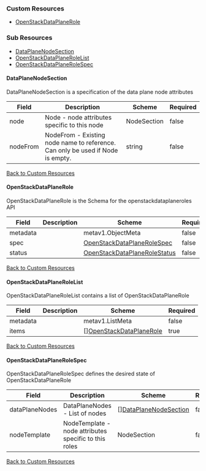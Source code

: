 
### Custom Resources

* [OpenStackDataPlaneRole](#openstackdataplanerole)

### Sub Resources

* [DataPlaneNodeSection](#dataplanenodesection)
* [OpenStackDataPlaneRoleList](#openstackdataplanerolelist)
* [OpenStackDataPlaneRoleSpec](#openstackdataplanerolespec)

#### DataPlaneNodeSection

DataPlaneNodeSection is a specification of the data plane node attributes

| Field | Description | Scheme | Required |
| ----- | ----------- | ------ | -------- |
| node | Node - node attributes specific to this node | NodeSection | false |
| nodeFrom | NodeFrom - Existing node name to reference. Can only be used if Node is empty. | string | false |

[Back to Custom Resources](#custom-resources)

#### OpenStackDataPlaneRole

OpenStackDataPlaneRole is the Schema for the openstackdataplaneroles API

| Field | Description | Scheme | Required |
| ----- | ----------- | ------ | -------- |
| metadata |  | metav1.ObjectMeta | false |
| spec |  | [OpenStackDataPlaneRoleSpec](#openstackdataplanerolespec) | false |
| status |  | [OpenStackDataPlaneRoleStatus](#openstackdataplanerolestatus) | false |

[Back to Custom Resources](#custom-resources)

#### OpenStackDataPlaneRoleList

OpenStackDataPlaneRoleList contains a list of OpenStackDataPlaneRole

| Field | Description | Scheme | Required |
| ----- | ----------- | ------ | -------- |
| metadata |  | metav1.ListMeta | false |
| items |  | [][OpenStackDataPlaneRole](#openstackdataplanerole) | true |

[Back to Custom Resources](#custom-resources)

#### OpenStackDataPlaneRoleSpec

OpenStackDataPlaneRoleSpec defines the desired state of OpenStackDataPlaneRole

| Field | Description | Scheme | Required |
| ----- | ----------- | ------ | -------- |
| dataPlaneNodes | DataPlaneNodes - List of nodes | [][DataPlaneNodeSection](#dataplanenodesection) | false |
| nodeTemplate | NodeTemplate - node attributes specific to this roles | NodeSection | false |

[Back to Custom Resources](#custom-resources)
